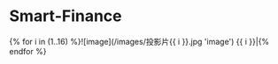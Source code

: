 # Smart-Finance
{% for i in (1..16) %}![image](/images/投影片{{ i }}.jpg 'image')  {{ i }}|{% endfor %}
